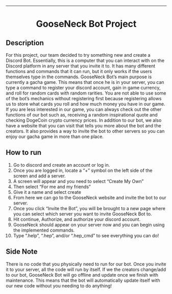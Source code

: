 
---

<div align="center">

# GooseNeck Bot Project

</div>


## Description
For this project, our team decided to try something new and create a Discord Bot. Essentially, this is a computer that you can interact with on the Discord platform in any server that you invite it to. It has many different functions and commands that it can run, but it only works if the users themselves type in the commands. GooseNeck Bot’s main purpose is currently a gacha game. This means that once he is in your server, you can type a command to register your discord account, gain in game currency, and roll for random cards with random rarities. You are not able to use some of the bot’s mechanics without registering first because registering allows us to store what cards you roll and how much money you have in our game. If you are less interested in our game, you can always check out the other functions of our bot such as, receiving a random inspirational quote and checking DogeCoin crypto currency prices. In addition to our bot, we also have a website that you can visit that tells you more about the bot and the creators. It also provides a way to invite the bot to other servers so you can enjoy our gacha game in more than one place.


## How to run

1. Go to discord and create an account or log in.
2. Once you are logged in, locate a “+” symbol on the left side of the screen and add a server.
3. A screen will appear and you need to select “Create My Own”
4. Then select “For me and my friends”
5. Give it a name and select create
6. From here we can go to the GooseNeck website and invite the bot to our server.
7. Once you click “Invite the Bot”, you will be brought to a new page where you can select which server you want to invite GooseNeck Bot to.
8. Hit continue, Authorize, and authorize your discord account.
9. GooseNeck should appear on your server now and you can begin using the implemented commands.
10. Type “.help”, “.hep”, and/or “.hep_cmd” to see everything you can do!

## Side Note
There is no code that you physically need to run for our bot. Once you invite it to your server, all the code will run by itself. If we the creators change/add to our bot, GooseNeck Bot will go offline and update once we finish with maintenance. This means that the bot will automatically update itself with our new code without you needing to do anything!
